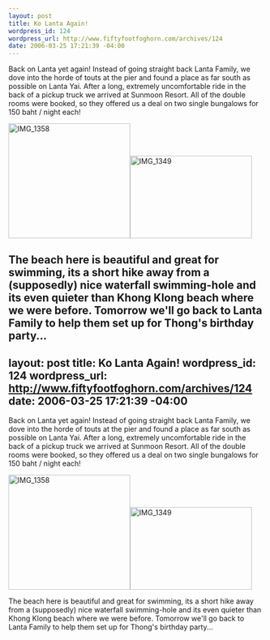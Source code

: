 ```yaml
--- 
layout: post
title: Ko Lanta Again!
wordpress_id: 124
wordpress_url: http://www.fiftyfootfoghorn.com/archives/124
date: 2006-03-25 17:21:39 -04:00
---
```

Back on Lanta yet again! Instead of going straight back Lanta Family, we dove into the horde of touts at the pier and found a place as far south as possible on Lanta Yai. After a long, extremely uncomfortable ride in the back of a pickup truck we arrived at Sunmoon Resort. All of the double rooms were booked, so they offered us a deal on two single bungalows for 150 baht / night each!

<a href="http://flickr.com/photos/fiftyfeet/117525147"><img src="http://static.flickr.com/37/117525147_3fbc4d6f7b_m.jpg" width="240" height="227" alt="IMG_1358" border="0" /></a><a href="http://flickr.com/photos/fiftyfeet/117524728"><img src="http://static.flickr.com/53/117524728_c1afbdd4aa_m.jpg" width="240" height="163" alt="IMG_1349" border="0" /></a>

The beach here is beautiful and great for swimming, its a short hike away from a (supposedly) nice waterfall swimming-hole and its even quieter than Khong Klong beach where we were before. Tomorrow we'll go back to Lanta Family to help them set up for Thong's birthday party...
--- 
layout: post
title: Ko Lanta Again!
wordpress_id: 124
wordpress_url: http://www.fiftyfootfoghorn.com/archives/124
date: 2006-03-25 17:21:39 -04:00
---
Back on Lanta yet again! Instead of going straight back Lanta Family, we dove into the horde of touts at the pier and found a place as far south as possible on Lanta Yai. After a long, extremely uncomfortable ride in the back of a pickup truck we arrived at Sunmoon Resort. All of the double rooms were booked, so they offered us a deal on two single bungalows for 150 baht / night each!

<a href="http://flickr.com/photos/fiftyfeet/117525147"><img src="http://static.flickr.com/37/117525147_3fbc4d6f7b_m.jpg" width="240" height="227" alt="IMG_1358" border="0" /></a><a href="http://flickr.com/photos/fiftyfeet/117524728"><img src="http://static.flickr.com/53/117524728_c1afbdd4aa_m.jpg" width="240" height="163" alt="IMG_1349" border="0" /></a>

The beach here is beautiful and great for swimming, its a short hike away from a (supposedly) nice waterfall swimming-hole and its even quieter than Khong Klong beach where we were before. Tomorrow we'll go back to Lanta Family to help them set up for Thong's birthday party...
